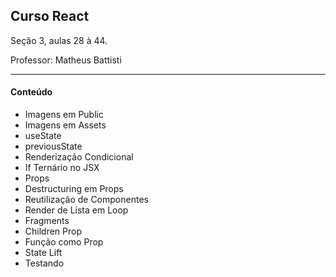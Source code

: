 ## Curso React
Seção 3, aulas 28 à 44.

Professor: Matheus Battisti

------------
#### Conteúdo

- Imagens em Public
- Imagens em Assets
- useState
- previousState
- Renderização Condicional
- If Ternário no JSX
- Props
- Destructuring em Props
- Reutilização de Componentes
- Render de Lista em Loop
- Fragments
- Children Prop
- Função como Prop
- State Lift
- Testando
